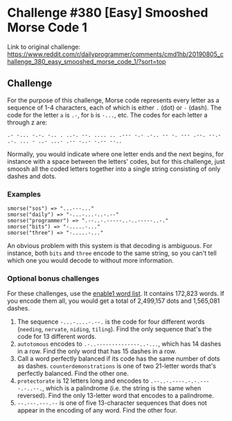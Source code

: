 # Challenge #380 [Easy] Smooshed Morse Code 1

Link to original challenge: https://www.reddit.com/r/dailyprogrammer/comments/cmd1hb/20190805_challenge_380_easy_smooshed_morse_code_1/?sort=top

## Challenge

For the purpose of this challenge, Morse code represents every letter as a sequence of 1-4 characters, each of which is either `.` (dot) or `-` (dash). The code for the letter `a` is `.-`, for `b` is `-...`, etc. The codes for each letter a through z are:
```
.- -... -.-. -.. . ..-. --. .... .. .--- -.- .-.. -- -. --- .--. --.- .-. ... - ..- ...- .-- -..- -.-- --..
```
Normally, you would indicate where one letter ends and the next begins, for instance with a space between the letters' codes, but for this challenge, just smoosh all the coded letters together into a single string consisting of only dashes and dots.

### Examples
```
smorse("sos") => "...---..."
smorse("daily") => "-...-...-..-.--"
smorse("programmer") => ".--..-.-----..-..-----..-."
smorse("bits") => "-.....-..."
smorse("three") => "-.....-..."
```
An obvious problem with this system is that decoding is ambiguous. For instance, both `bits` and `three` encode to the same string, so you can't tell which one you would decode to without more information.

### Optional bonus challenges
For these challenges, use the [enable1 word list](https://raw.githubusercontent.com/dolph/dictionary/master/enable1.txt). It contains 172,823 words. If you encode them all, you would get a total of 2,499,157 dots and 1,565,081 dashes.

1. The sequence `-...-....-.--.` is the code for four different words (`needing`, `nervate`, `niding`, `tiling`). Find the only sequence that's the code for 13 different words.
2. `autotomous` encodes to `.-..--------------..-...`, which has 14 dashes in a row. Find the only word that has 15 dashes in a row.
3. Call a word perfectly balanced if its code has the same number of dots as dashes. `counterdemonstrations` is one of two 21-letter words that's perfectly balanced. Find the other one.
4. `protectorate` is 12 letters long and encodes to `.--..-.----.-.-.----.-..--.`, which is a palindrome (i.e. the string is the same when reversed). Find the only 13-letter word that encodes to a palindrome.
5. `--.---.---.--` is one of five 13-character sequences that does not appear in the encoding of any word. Find the other four.